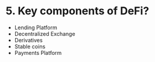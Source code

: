 # 5. Key components of DeFi?



* Lending Platform
* Decentralized Exchange
* Derivatives
* Stable coins
* Payments Platform

